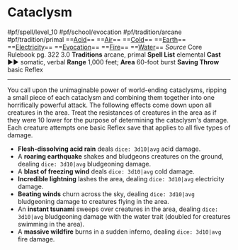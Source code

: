 # Cataclysm
#pf/spell/level_10 #pf/school/evocation #pf/tradition/arcane #pf/tradition/primal
==[Acid](../../../Traits/Acid.md)== ==[Air](../../../Traits/Air.md)== ==[Cold](../../../Traits/Cold.md)== ==[Earth](../../../Traits/Earth.md)== ==[Electricity](../../../Traits/Electricity.md)== ==[Evocation](../../../Traits/Evocation.md)== ==[Fire](../../../Traits/Fire.md)== ==[Water](../../../Traits/Water.md)==
*Source* Core Rulebook pg. 322 3.0
**Traditions** arcane, primal
**Spell List** elemental
**Cast** ►► somatic, verbal
**Range** 1,000 feet; **Area** 60-foot burst
**Saving Throw** basic Reflex

---
You call upon the unimaginable power of world-ending cataclysms, ripping a small piece of each cataclysm and combining them together into one horrifically powerful attack. The following effects come down upon all creatures in the area. Treat the resistances of creatures in the area as if they were 10 lower for the purpose of determining the cataclysm's damage. Each creature attempts one basic Reflex save that applies to all five types of damage.
- **Flesh-dissolving acid rain** deals `dice: 3d10|avg` acid damage.
- A **roaring earthquake** shakes and bludgeons creatures on the ground, dealing `dice: 3d10|avg` bludgeoning damage.
- A **blast of freezing wind** deals `dice: 3d10|avg` cold damage.
- **Incredible lightning** lashes the area, dealing `dice: 3d10|avg` electricity damage.
- **Beating winds** churn across the sky, dealing `dice: 3d10|avg` bludgeoning damage to creatures flying in the area.
- An **instant tsunami** sweeps over creatures in the area, dealing `dice: 3d10|avg` bludgeoning damage with the water trait (doubled for creatures swimming in the area).
- A **massive wildfire** burns in a sudden inferno, dealing `dice: 3d10|avg` fire damage.